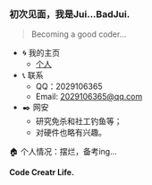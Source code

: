 
### 初次见面，我是Jui...BadJui.

> Becoming a good coder...

- :cyclone: 我的主页
  - [个人](http://badjui.ml)
- :telephone_receiver: 联系
  - QQ：2029106365
  - Email: 2029106365@qq.com
- :black_nib: 网安
  - 研究免杀和社工钓鱼等；
  - 对硬件也略有兴趣。

:house: 个人情况：摆烂，备考ing...

**Code Creatr Life.**

<!-- [![BadJui's github stats](https://github-readme-stats.vercel.app/api?username=BadJui&show_icons=true&theme=cobalt)] -->
